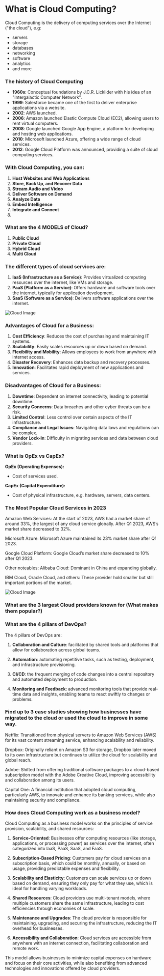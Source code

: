 # What is Cloud Computing?

Cloud Computing is the delivery of computing services over the Internet ("the cloud"), e.g:
- servers
- storage
- databases
- networking
- software
- analytics
- and more


### The history of Cloud Computing

- **1960s**: Conceptual foundations by J.C.R. Licklider with his idea of an "Intergalactic Computer Network".
- **1999**: Salesforce became one of the first to deliver enterprise applications via a website.
- **2002**: AWS launched.
- **2006**: Amazon launched Elastic Compute Cloud (EC2), allowing users to rent virtual computers.
- **2008**: Google launched Google App Engine, a platform for developing and hosting web applications.
- **2010**: Microsoft launched Azure, offering a wide range of cloud services.
- **2012**: Google Cloud Platform was announced, providing a suite of cloud computing services.


### With Cloud Computing, you can:

1. **Host Websites and Web Applications**
2. **Store, Back Up, and Recover Data**
3. **Stream Audio and Video**
4. **Deliver Software on Demand**
5. **Analyze Data**
6. **Embed Intelligence**
7. **Integrate and Connect**
8. 

### What are the 4 MODELS of Cloud?

1. **Public Cloud**
2. **Private Cloud**
3. **Hybrid Cloud**
4. **Multi Cloud**


### The different types of cloud services are:

1. **IaaS (Infrastructure as a Service)**: Provides virtualized computing resources over the internet, like VMs and storage.
2. **PaaS (Platform as a Service)**: Offers hardware and software tools over the internet, typically for application development.
3. **SaaS (Software as a Service)**: Delivers software applications over the internet.

![Cloud Image](../imgs/cloud-services2.jpg "Cloud services")


### Advantages of Cloud for a Business:

1. **Cost Efficiency**: Reduces the cost of purchasing and maintaining IT systems.
2. **Scalability**: Easily scales resources up or down based on demand.
3. **Flexibility and Mobility**: Allows employees to work from anywhere with internet access.
4. **Disaster Recovery**: Enhances data backup and recovery processes.
5. **Innovation**: Facilitates rapid deployment of new applications and services.

### Disadvantages of Cloud for a Business:

1. **Downtime**: Dependent on internet connectivity, leading to potential downtime.
2. **Security Concerns**: Data breaches and other cyber threats can be a risk.
3. **Limited Control**: Less control over certain aspects of the IT infrastructure.
4. **Compliance and Legal Issues**: Navigating data laws and regulations can be complex.
5. **Vendor Lock-In**: Difficulty in migrating services and data between cloud providers.


### What is OpEx vs CapEx?
**OpEx (Operating Expenses):**
- Cost of services used.

**CapEx (Capital Expenditure):**
- Cost of physical infrastructure, e.g. hardware, servers, data centers.


### The Most Popular Cloud Services in 2023
Amazon Web Services:
At the start of 2023, AWS had a market share of around 33%, the largest of any cloud service globally. After Q1 2023, AWS’s market share decreased to 32%.

Microsoft Azure:
Microsoft Azure maintained its 23% market share after Q1 2023.

Google Cloud Platform:
Google Cloud’s market share decreased to 10% after Q1 2023.

Other noteables:
Alibaba Cloud: Dominant in China and expanding globally.

IBM Cloud, Oracle Cloud, and others: These provider hold smaller but still important portions of the market.

![Cloud Image](../imgs/cloud-providers-marketshare.jpg "Cloud providers market share")

### What are the 3 largest Cloud providers known for (What makes them popular?)


### What are the 4 pillars of DevOps?

The 4 pillars of DevOps are:

1. **Collaboration and Culture**: facilitated by shared tools and platforms that allow for collaboration across global teams.

2. **Automation**: automating repetitive tasks, such as testing, deployment, and infrastructure provisioning.

3. **CI/CD**: the frequent merging of code changes into a central repository and automated deployment to production.

4. **Monitoring and Feedback**: advanced monitoring tools that provide real-time data and insights, enabling teams to react swiftly to changes or problems.


### Find up to 3 case studies showing how businesses have migrated to the cloud or used the cloud to improve in some way.
Netflix: Transitioned from physical servers to Amazon Web Services (AWS) for its vast content streaming service, enhancing scalability and reliability.

Dropbox: Originally reliant on Amazon S3 for storage, Dropbox later moved to its own infrastructure but continues to utilize the cloud for scalability and global reach.

Adobe: Shifted from offering traditional software packages to a cloud-based subscription model with the Adobe Creative Cloud, improving accessibility and collaboration among its users.

Capital One: A financial institution that adopted cloud computing, particularly AWS, to innovate and enhance its banking services, while also maintaining security and compliance.



### How does Cloud Computing work as a business model?

Cloud Computing as a business model works on the principles of service provision, scalability, and shared resources:

1. **Service-Oriented**: Businesses offer computing resources (like storage, applications, or processing power) as services over the internet, often categorized into IaaS, PaaS, SaaS, and FaaS.

2. **Subscription-Based Pricing**: Customers pay for cloud services on a subscription basis, which could be monthly, annually, or based on usage, providing predictable expenses and flexibility.

3. **Scalability and Elasticity**: Customers can scale services up or down based on demand, ensuring they only pay for what they use, which is ideal for handling varying workloads.

4. **Shared Resources**: Cloud providers use multi-tenant models, where multiple customers share the same infrastructure, leading to cost efficiencies through economies of scale.

5. **Maintenance and Upgrades**: The cloud provider is responsible for maintaining, upgrading, and securing the infrastructure, reducing the IT overhead for businesses.

6. **Accessibility and Collaboration**: Cloud services are accessible from anywhere with an internet connection, facilitating collaboration and remote work.

This model allows businesses to minimize capital expenses on hardware and focus on their core activities, while also benefiting from advanced technologies and innovations offered by cloud providers.
